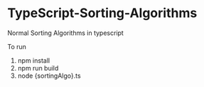 # TypeScript-Sorting-Algorithms

Normal Sorting Algorithms in typescript

To run
1. npm install
2. npm run build
3. node {sortingAlgo}.ts
